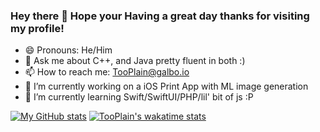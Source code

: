 ### Hey there 👋 Hope your Having a great day thanks for visiting my profile!

- 😄 Pronouns: He/Him
- 💬 Ask me about C++, and Java pretty fluent in both :)
- 📫 How to reach me: TooPlain@galbo.io
- 🔭 I’m currently working on a iOS Print App with ML image generation 
- 🌱 I’m currently learning Swift/SwiftUI/PHP/lil' bit of js :P
  
[![My GitHub stats](https://github-readme-stats-instance-git-main-tooplain.vercel.app/api?username=TooPlain&show_icons=true&theme=tokyonight&hide_border=true&count_private=true)](https://github.com/anuraghazra/github-readme-stats)
[![TooPlain's wakatime stats](https://github-readme-stats-instance-git-main-tooplain.vercel.app/api/wakatime?username=TooPlain)](https://github.com/anuraghazra/github-readme-stats)

<!--
**TooPlain/TooPlain** is a ✨ _special_ ✨ repository because its `README.md` (this file) appears on your GitHub profile.

Here are some ideas to get you started:

- 🔭 I’m currently working on ...
- 🌱 I’m currently learning ...
- 👯 I’m looking to collaborate on ...
- 🤔 I’m looking for help with ...
- 💬 Ask me about ...
- 📫 How to reach me: ...
- 😄 Pronouns: ...
- ⚡ Fun fact: ...
-->
